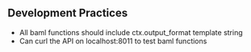 ## Development Practices

- All baml functions should include ctx.output_format template string
- Can curl the API on localhost:8011 to test baml functions